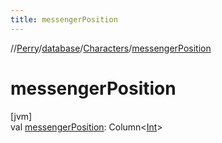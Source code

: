 ```yaml
---
title: messengerPosition
---
```

//[Perry](../../../index.html)/[database](../index.html)/[Characters](index.html)/[messengerPosition](messenger-position.html)



# messengerPosition



[jvm]\
val [messengerPosition](messenger-position.html): Column&lt;[Int](https://kotlinlang.org/api/latest/jvm/stdlib/kotlin/-int/index.html)&gt;




